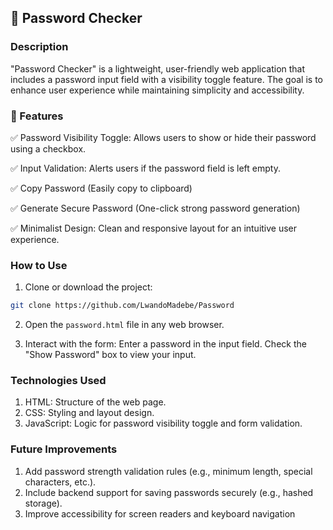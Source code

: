 ## 🔐 Password Checker

### Description
"Password Checker" is a lightweight, user-friendly web application that includes a password input field with a visibility toggle feature. The goal is to enhance user experience while maintaining simplicity and accessibility.

### 📌 Features
✅ Password Visibility Toggle: Allows users to show or hide their password using a checkbox.

✅ Input Validation: Alerts users if the password field is left empty.

✅ Copy Password (Easily copy to clipboard)

✅ Generate Secure Password (One-click strong password generation)

✅ Minimalist Design: Clean and responsive layout for an intuitive user experience.

### How to Use
1. Clone or download the project:

```bash
git clone https://github.com/LwandoMadebe/Password
```

2. Open the `password.html` file in any web browser.

3. Interact with the form:
Enter a password in the input field.
Check the "Show Password" box to view your input.

### Technologies Used
1. HTML: Structure of the web page.
2. CSS: Styling and layout design.
3. JavaScript: Logic for password visibility toggle and form validation.

### Future Improvements
1. Add password strength validation rules (e.g., minimum length, special characters, etc.).
2. Include backend support for saving passwords securely (e.g., hashed storage).
3. Improve accessibility for screen readers and keyboard navigation
